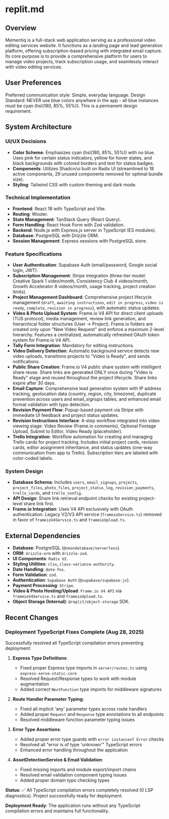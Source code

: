 # replit.md

## Overview
Mementiq is a full-stack web application serving as a professional video editing services website. It functions as a landing page and lead generation platform, offering subscription-based pricing with integrated email capture. Its core purpose is to provide a comprehensive platform for users to manage video projects, track subscription usage, and seamlessly interact with video editing services.

## User Preferences
Preferred communication style: Simple, everyday language.
Design Standard: NEVER use blue colors anywhere in the app - all blue instances must be cyan (hsl(180, 85%, 55%)). This is a permanent design requirement.

## System Architecture

### UI/UX Decisions
- **Color Scheme**: Emphasizes cyan (hsl(180, 85%, 55%)) with no blue. Uses pink for certain status indicators, yellow for hover states, and black backgrounds with colored borders and text for status badges.
- **Components**: Utilizes Shadcn/ui built on Radix UI (streamlined to 18 active components, 29 unused components removed for optimal bundle size).
- **Styling**: Tailwind CSS with custom theming and dark mode.

### Technical Implementation
- **Frontend**: React 18 with TypeScript and Vite.
- **Routing**: Wouter.
- **State Management**: TanStack Query (React Query).
- **Form Handling**: React Hook Form with Zod validation.
- **Backend**: Node.js with Express.js server in TypeScript (ES modules).
- **Database**: PostgreSQL with Drizzle ORM.
- **Session Management**: Express sessions with PostgreSQL store.

### Feature Specifications
- **User Authentication**: Supabase Auth (email/password, Google social login, JWT).
- **Subscription Management**: Stripe integration (three-tier model: Creative Spark 1 video/month, Consistency Club 4 videos/month, Growth Accelerator 8 videos/month, usage tracking, project creation limits).
- **Project Management Dashboard**: Comprehensive project lifecycle management (`draft`, `awaiting instructions`, `edit in progress`, `video is ready`, `complete`, `revision in progress`), with automatic status updates.
- **Video & Photo Upload System**: Frame.io V4 API for direct client uploads (TUS protocol), media management, review link generation, and hierarchical folder structures (User -> Project). Frame.io folders are created only upon "New Video Request" and enforce a maximum 2-level hierarchy. Features a centralized, automatically refreshed OAuth token system for Frame.io V4 API.
- **Tally Form Integration**: Mandatory for editing instructions.
- **Video Delivery Detection**: Automatic background service detects new video uploads, transitions projects to "Video is Ready", and sends notifications.
- **Public Share Creation**: Frame.io V4 public share system with intelligent share reuse. Share links are generated ONLY once during "Video is Ready" stage and reused throughout the project lifecycle. Share links expire after 30 days.
- **Email Capture**: Comprehensive lead generation system with IP address tracking, geolocation data (country, region, city, timezone), duplicate prevention across users and email_signups tables, and enhanced email format validation with typo detection.
- **Revision Payment Flow**: Popup-based payment via Stripe with immediate UI feedback and project status updates.
- **Revision Instructions Interface**: 4-step workflow integrated into video viewing stage: Video Review (Frame.io comments), Optional Footage Upload, Submit to Editor, Video Ready (placeholder).
- **Trello Integration**: Workflow automation for creating and managing Trello cards for project tracking. Includes initial project cards, revision cards, editor assignment inheritance, and status updates (one-way communication from app to Trello). Subscription tiers are labeled with color-coded labels.

### System Design
- **Database Schema**: Includes `users`, `email_signups`, `projects`, `project_files`, `photo_files`, `project_status_log`, `revision_payments`, `trello_cards`, and `trello_config`.
- **API Design**: Share link retrieval endpoint checks for existing project-level share link first.
- **Frame.io Integration**: Uses V4 API exclusively with OAuth authentication. Legacy V2/V3 API service (`frameioService.ts`) removed in favor of `frameioV4Service.ts` and `frameioUpload.ts`.

## External Dependencies

- **Database**: PostgreSQL (`@neondatabase/serverless`).
- **ORM**: `drizzle-orm` with `drizzle-zod`.
- **UI Components**: `Radix UI`.
- **Styling Utilities**: `clsx`, `class-variance-authority`.
- **Date Handling**: `date-fns`.
- **Form Validation**: `zod`.
- **Authentication**: `Supabase Auth` (`@supabase/supabase-js`).
- **Payment Processing**: `Stripe`.
- **Video & Photo Hosting/Upload**: `Frame.io V4 API` via `frameioV4Service.ts` and `frameioUpload.ts`.
- **Object Storage (Internal)**: `@replit/object-storage` SDK.

## Recent Changes

### Deployment TypeScript Fixes Complete (Aug 28, 2025)
Successfully resolved all TypeScript compilation errors preventing deployment:

1. **Express Type Definitions**: 
   - Fixed proper Express type imports in `server/routes.ts` using `express-serve-static-core`
   - Resolved Request/Response types to work with module augmentation
   - Added correct `NextFunction` type imports for middleware signatures

2. **Route Handler Parameter Typing**: 
   - Fixed all implicit 'any' parameter types across route handlers
   - Added proper `Request` and `Response` type annotations to all endpoints
   - Resolved middleware function parameter typing issues

3. **Error Type Assertions**: 
   - Added proper error type guards with `error instanceof Error` checks
   - Resolved all "error is of type 'unknown'" TypeScript errors
   - Enhanced error handling throughout the application

4. **AssetDetectionService & Email Validation**: 
   - Fixed missing imports and module export/import chains
   - Resolved email validation component typing issues
   - Added proper domain typo checking types

**Status**: ✅ All TypeScript compilation errors completely resolved (0 LSP diagnostics). Project successfully ready for deployment.

**Deployment Ready**: The application runs without any TypeScript compilation errors and maintains full functionality.
